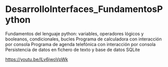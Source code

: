 # DesarrolloInterfaces_FundamentosPython

Fundamentos del lenguaje python: variables, operadores lógicos y booleanos, condicionales, bucles
Programa de calculadora con interacción por consola
Programa de agenda telefónica con interacción por consola
Persistencia de datos en fichero de texto y base de datos SQLite

https://youtu.be/lLv6jwoVpWk